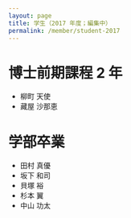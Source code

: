 ```yaml
---
layout: page
title: 学生（2017 年度；編集中）
permalink: /member/student-2017
---
```


# 博士前期課程 2 年
- 柳町 天使
- 藏屋 沙那恵

# 学部卒業
- 田村 真優
- 坂下 和司
- 貝塚 裕
- 杉本 翼
- 中山 功太